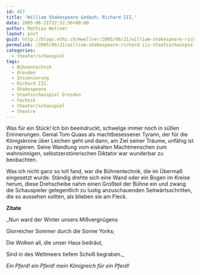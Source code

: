 ```yaml
---
id: 457
title: 'William Shakespeare &ndash; Richard III.'
date: 2005-06-21T22:52:56+00:00
author: Mathias Wellner
layout: post
guid: http://blogs.ethz.ch/mwellner/2005/06/21/william-shakespeare-richard-iii-staatsschauspiel-dresden/
permalink: /2005/06/21/william-shakespeare-richard-iii-staatsschauspiel-dresden/
categories:
  - theater/schauspiel
tags:
  - Bühnentechnik
  - dresden
  - Inszenierung
  - Richard III.
  - Shakespeare
  - Staatsschauspiel Dresden
  - technik
  - theater/schauspiel
  - theatre
---
```

Was für ein Stück! Ich bin beeindruckt, schwelge immer noch in süßen Erinnerungen. Genial Tom Quaas als machtbesessener Tyrann, der für die Königskrone über Leichen geht und dann, am Ziel seiner Träume, unfähig ist zu regieren. Seine Wandlung vom eiskalten Machtmenschen zum wahnsinnigen, selbstzerstörerischen Diktator war wunderbar zu beobachten.

Was ich nicht ganz so toll fand, war die Bühnentechnik, die im Übermaß eingesetzt wurde. Ständig drehte sich eine Wand oder ein Bogen im Kreise herum, diese Drehscheibe nahm einen Großteil der Bühne ein und zwang die Schauspieler gelegentlich zu lustig anzuschauenden Seitwärtsschritten, die so aussehen sollten, als blieben sie am Fleck.

**Zitate**

_Nun ward der Winter unsers Mißvergnügens
  
Glorreicher Sommer durch die Sonne Yorks;
  
Die Wolken all, die unser Haus bedräut,
  
Sind in des Weltmeers tiefem Schoß begraben._

_Ein Pferd! ein Pferd! mein Königreich für ein Pferd!_